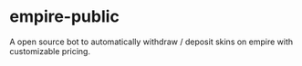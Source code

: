 # empire-public

A open source bot to automatically withdraw / deposit skins on empire with customizable pricing.
